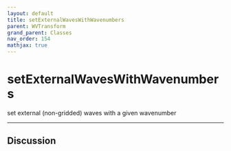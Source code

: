 ```yaml
---
layout: default
title: setExternalWavesWithWavenumbers
parent: WVTransform
grand_parent: Classes
nav_order: 154
mathjax: true
---
```


#  setExternalWavesWithWavenumbers

set external (non-gridded) waves with a given wavenumber


---

## Discussion

  
